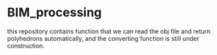# BIM_processing

this repository contains function that we can read the obj file and return polyhedrons automatically,
and the converting function is still under construction.
